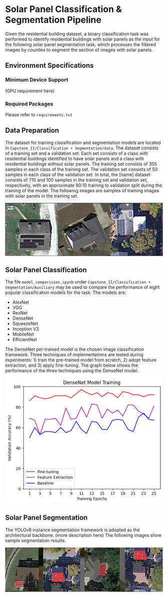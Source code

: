 # Solar Panel Classification & Segmentation Pipeline
Given the residential building dataset, a binary classification task was performed to identify residential buildings with solar panels as the input for the following solar panel segmentation task, which processes the filtered images by counties to segment the section of images with solar panels.

## Environment Specifications
### Minimum Device Support
(GPU requirement here)

### Required Packages
Please refer to `requirements.txt`

## Data Preparation
The dataset for training classification and segmentation models are located in `Capstone_II/Classification + Segmentation/data`. The dataset consists of a training set and a validation set. Each set consists of a class with residential buildings identified to have solar panels and a class with residential buildings without solar panels. The training set consists of 355 samples in each class of the training set. The validation set consists of 50 samples in each class of the validation set. In total, the [name] dataset consists of 710 and 100 samples in the training set and validation set, respectively, with an approximate 90:10 training to validation split during the training of the model. The following images are samples of training images with solar panels in the training set.

![Cover](Auxiliary/training_solar.PNG)

## Solar Panel Classification
The file `model_comparision.ipynb` under `Capstone_II/Classification + Segmentation/Auxiliary` may be used to compare the performance of eight popular classification models for the task. The models are:
- AlexNet
- VGG
- ResNet
- DenseNet
- SqueezeNet
- Inception V3
- MobileNet
- EfficientNet

The DenseNet per-trained model is the chosen image classification framework. Three techniques of implementations are tested during experiments: 1) train the pre-trained model from scratch, 2) adopt feature extraction, and 3) apply fine-tuning. The graph below shows the performance of the three techniques using the DenseNet model.  

![Cover](Auxiliary/densenet_perf.png)

## Solar Panel Segmentation
The YOLOv8 instance segmentation framework is adopted as the architectural backbone. (more description here) The following images show sample segmentation results.

![Cover](Auxiliary/seg_img.PNG)
